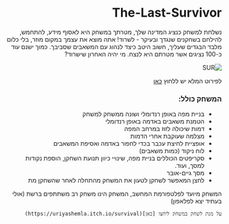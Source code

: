 <div dir='rtl' lang='he'>

# The-Last-Survivor



נשלחת למשחק כנציג המדינה שלך, מטרתך במשחק היא לאסוף מידע, להתחמש, להילחם בשחקנים שנגדך ובעיקר - לשרוד! אתה מוצא את עצמך במקום מוזר, בלי כלום מלבד הבגדים שעליך, חשוב היטב כיצד לנהוג עם המשאבים שסביבך. כמוך ישנם עוד כ-100 נציגים אשר מטרתם היא לנצח. מי יהיה האחרון שישרוד?
  
  ![SUR](https://user-images.githubusercontent.com/20986238/138876079-565b2769-31a7-4712-b4a6-f9f14cc39126.jpg)

  לפירוט המלא יש ללחוץ [כאן](https://github.com/LeveI-Up/The-Last-Survivor/blob/main/formal-elements.md)

  

### המשחק כולל:
  * בניית מפה באופן רנדומלי ושונה ממשחק למשחק
  * הטמנת משאבים באדמה באופן רנדומלי
  * דמות שיכולה לזוז במרחב המפה
  * מצלמה שעוקבת אחרי הדמות 
  * אופציית לחיצת עכבר בכדי לחפור באדמה ואסיפת המשאבים
  * לוח ניקוד (כמות משאבים)
  * סקריפטים הכוללים בניית מפה, שינויי כיוון תנועת השחקן, הוספת נקודות למסך, ועוד.
  * מסך גיים-אובר
  * לחצן המאפשר לשחקן לטעון את המשחק מהתחלה לאחר שהשחקן מת
  
המשחק מיועד לפלטפורמת המחשב, המשחק הינו משחק רב משתתפים ברשת (אולי בעתיד יצא לפלאפון)

    על מנת לשחק במשחק ליחצו [כאן](https://uriyashemla.itch.io/survival) 
</div>
